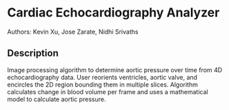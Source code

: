 # Cardiac Echocardiography Analyzer

Authors: Kevin Xu, Jose Zarate, Nidhi Srivaths

## Description
Image processing algorithm to determine aortic pressure over time from 4D echocardiography data. User reorients ventricles, aortic valve, and encircles the 2D region bounding them in multiple slices. Algorithm calculates change in blood volume per frame and uses a mathematical model to calculate aortic pressure.
